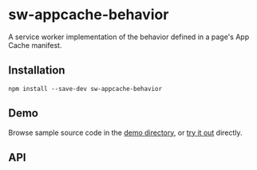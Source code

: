 # sw-appcache-behavior

A service worker implementation of the behavior defined in a page&#x27;s App Cache manifest.

## Installation
`npm install --save-dev sw-appcache-behavior`

## Demo

Browse sample source code in the [demo directory](https://github.com/GoogleChrome/sw-helpers/tree/master/projects/sw-appcache-behavior/demo), or
[try it out](https://googlechrome.github.io/sw-helpers/sw-appcache-behavior/demo/) directly.

## API
